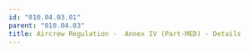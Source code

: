 ```yaml
---
id: "010.04.03.01"
parent: "010.04.03"
title: Aircrew Regulation -  Annex IV (Part-MED) - Details
---
```

